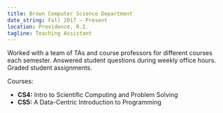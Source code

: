```yaml
---
title: Brown Computer Science Department
date_string: Fall 2017 — Present
location: Providence, R.I.
tagline: Teaching Assistant
---
```


Worked with a team of TAs and course professors for different courses each semester. Answered student questions during weekly office hours. Graded student assignments.

Courses:
* **CS4:** Intro to Scientific Computing and Problem Solving
* **CS5:** A Data-Centric Introduction to Programming
